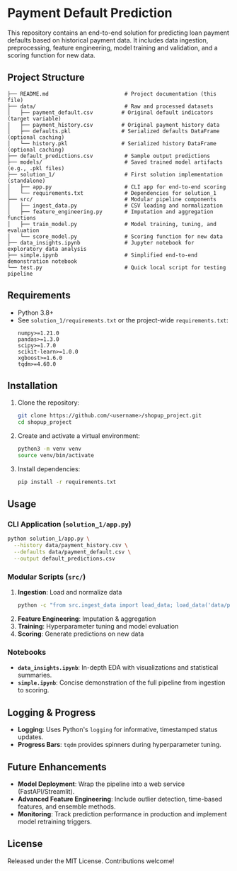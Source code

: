 # Payment Default Prediction

This repository contains an end-to-end solution for predicting loan payment defaults based on historical payment data. It includes data ingestion, preprocessing, feature engineering, model training and validation, and a scoring function for new data.

## Project Structure
```
├── README.md                        # Project documentation (this file)
├── data/                            # Raw and processed datasets
│   ├── payment_default.csv         # Original default indicators (target variable)
│   ├── payment_history.csv         # Original payment history data
│   ├── defaults.pkl                # Serialized defaults DataFrame (optional caching)
│   └── history.pkl                 # Serialized history DataFrame (optional caching)
├── default_predictions.csv          # Sample output predictions
├── models/                          # Saved trained model artifacts (e.g., .pkl files)
├── solution_1/                      # First solution implementation (standalone)
│   ├── app.py                       # CLI app for end-to-end scoring
│   └── requirements.txt             # Dependencies for solution_1
├── src/                             # Modular pipeline components
│   ├── ingest_data.py               # CSV loading and normalization
│   ├── feature_engineering.py       # Imputation and aggregation functions
│   ├── train_model.py               # Model training, tuning, and evaluation
│   └── score_model.py               # Scoring function for new data
├── data_insights.ipynb              # Jupyter notebook for exploratory data analysis
├── simple.ipynb                     # Simplified end-to-end demonstration notebook
└── test.py                          # Quick local script for testing pipeline
```

## Requirements

- Python 3.8+  
- See `solution_1/requirements.txt` or the project-wide `requirements.txt`:
  ```
  numpy>=1.21.0
  pandas>=1.3.0
  scipy>=1.7.0
  scikit-learn>=1.0.0
  xgboost>=1.6.0
  tqdm>=4.60.0
  ```

## Installation

1. Clone the repository:
   ```bash
   git clone https://github.com/<username>/shopup_project.git
   cd shopup_project
   ```
2. Create and activate a virtual environment:
   ```bash
   python3 -m venv venv
   source venv/bin/activate
   ```
3. Install dependencies:
   ```bash
   pip install -r requirements.txt
   ```

## Usage

### CLI Application (`solution_1/app.py`)

```bash
python solution_1/app.py \
  --history data/payment_history.csv \
  --defaults data/payment_default.csv \
  --output default_predictions.csv
```

### Modular Scripts (`src/`)

1. **Ingestion**: Load and normalize data
   ```bash
   python -c "from src.ingest_data import load_data; load_data('data/payment_history.csv','data/payment_default.csv')"
   ```
2. **Feature Engineering**: Imputation & aggregation
3. **Training**: Hyperparameter tuning and model evaluation
4. **Scoring**: Generate predictions on new data

### Notebooks

- **`data_insights.ipynb`**: In-depth EDA with visualizations and statistical summaries.  
- **`simple.ipynb`**: Concise demonstration of the full pipeline from ingestion to scoring.

## Logging & Progress

- **Logging**: Uses Python's `logging` for informative, timestamped status updates.  
- **Progress Bars**: `tqdm` provides spinners during hyperparameter tuning.

## Future Enhancements

- **Model Deployment**: Wrap the pipeline into a web service (FastAPI/Streamlit).  
- **Advanced Feature Engineering**: Include outlier detection, time-based features, and ensemble methods.  
- **Monitoring**: Track prediction performance in production and implement model retraining triggers.

## License

Released under the MIT License. Contributions welcome!

